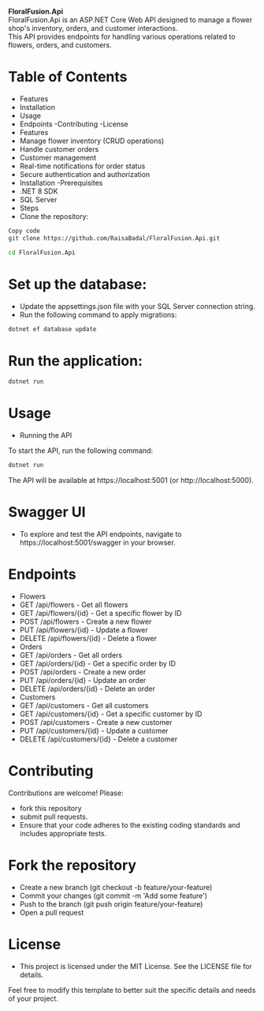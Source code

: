 **FloralFusion.Api** <br>
FloralFusion.Api is an ASP.NET Core Web API designed to manage a flower shop's inventory, orders, and customer interactions.<br> This API provides endpoints for handling various operations related to flowers, 
orders, and customers.<br>

# Table of Contents
- Features
- Installation
- Usage
- Endpoints
-Contributing
-License
- Features
- Manage flower inventory (CRUD operations)
- Handle customer orders
- Customer management
- Real-time notifications for order status
- Secure authentication and authorization
- Installation
-Prerequisites
- .NET 8 SDK
- SQL Server
- Steps
- Clone the repository:

```sh
Copy code
git clone https://github.com/RaisaBadal/FloralFusion.Api.git
```
```sh
cd FloralFusion.Api
```

# Set up the database:

- Update the appsettings.json file with your SQL Server connection string.
- Run the following command to apply migrations:

```sh
dotnet ef database update
```

# Run the application:

```sh
dotnet run
```

# Usage
- Running the API

To start the API, run the following command:
```sh
dotnet run
```
The API will be available at https://localhost:5001 (or http://localhost:5000).

# Swagger UI
- To explore and test the API endpoints, navigate to https://localhost:5001/swagger in your browser.

# Endpoints
- Flowers
- GET /api/flowers - Get all flowers
- GET /api/flowers/{id} - Get a specific flower by ID
- POST /api/flowers - Create a new flower
- PUT /api/flowers/{id} - Update a flower
- DELETE /api/flowers/{id} - Delete a flower
- Orders
- GET /api/orders - Get all orders
- GET /api/orders/{id} - Get a specific order by ID
- POST /api/orders - Create a new order
- PUT /api/orders/{id} - Update an order
- DELETE /api/orders/{id} - Delete an order
- Customers
- GET /api/customers - Get all customers
- GET /api/customers/{id} - Get a specific customer by ID
- POST /api/customers - Create a new customer
- PUT /api/customers/{id} - Update a customer
- DELETE /api/customers/{id} - Delete a customer
# Contributing
Contributions are welcome! Please:
- fork this repository
- submit pull requests.
-  Ensure that your code adheres to the existing coding standards and includes appropriate tests.

# Fork the repository
- Create a new branch (git checkout -b feature/your-feature)
- Commit your changes (git commit -m 'Add some feature')
- Push to the branch (git push origin feature/your-feature)
- Open a pull request
# License
- This project is licensed under the MIT License. See the LICENSE file for details.

Feel free to modify this template to better suit the specific details and needs of your project.
